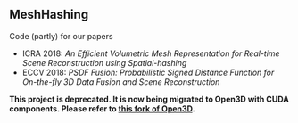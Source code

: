 MeshHashing
------
Code (partly) for our papers
- ICRA 2018: *An Efficient Volumetric Mesh Representation for 
Real-time Scene Reconstruction using Spatial-hashing*
- ECCV 2018: *PSDF Fusion: Probabilistic Signed Distance Function for On-the-fly 3D Data Fusion and Scene Reconstruction*

**This project is deprecated. It is now being migrated to Open3D with CUDA components. Please refer to [this fork of Open3D](https://github.com/theNded/Open3D/tree/cuda).**
